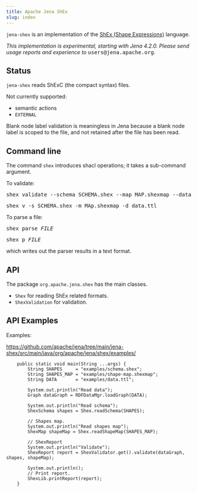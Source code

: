```yaml
---
title: Apache Jena ShEx
slug: index
---
```


`jena-shex` is an implementation of the 
[ShEx (Shape Expressions)](https://shex.io) language.

<p>
<i>This implementation is experimental, starting with Jena 4.2.0.
Please send usage reports and experience to </i>
<tt>users@jena.apache.org</tt>.
</p>

## Status

`jena-shex` reads ShExC (the compact syntax) files.

Not currently supported:
* semantic actions
* `EXTERNAL`

Blank node label validation is meaningless in Jena because a blank node label is
scoped to the file, and not retained after the file has been read.

## Command line

The command `shex` introduces shacl operations; it takes a sub-command
argument.

To validate:

<pre>shex validate --schema SCHEMA.shex --map MAP.shexmap --data DATA.ttl</pre>
<pre>shex v -s SCHEMA.shex -m MAp.shexmap -d data.ttl</pre>

To parse a file:

<pre>shex parse <i>FILE</i></pre>
<pre>shex p <i>FILE</i></pre>

which writes out the parser results in a text format.

<!--
<pre>shex p <i>--out=FMT</i> <i>FILE</i></pre>
writes out in `text`(`t`), `compact`(`c`), `rdf`(`r`) formats. Multiple formats
can be given, separated by "," and format `all` outputs all 3 formats.
-->

## API

The package `org.apache.jena.shex` has the main classes.

* `Shex` for reading ShEx related formats.
* `ShexValidation` for validation.

## API Examples

Examples:

https://github.com/apache/jena/tree/main/jena-shex/src/main/java/org/apache/jena/shex/examples/

```
    public static void main(String ...args) {
        String SHAPES     = "examples/schema.shex";
        String SHAPES_MAP = "examples/shape-map.shexmap";
        String DATA       = "examples/data.ttl";

        System.out.println("Read data");
        Graph dataGraph = RDFDataMgr.loadGraph(DATA);

        System.out.println("Read schema");
        ShexSchema shapes = Shex.readSchema(SHAPES);

        // Shapes map.
        System.out.println("Read shapes map");
        ShexMap shapeMap = Shex.readShapeMap(SHAPES_MAP);

        // ShexReport
        System.out.println("Validate");
        ShexReport report = ShexValidator.get().validate(dataGraph, shapes, shapeMap);

        System.out.println();
        // Print report.
        ShexLib.printReport(report);
    }
```
